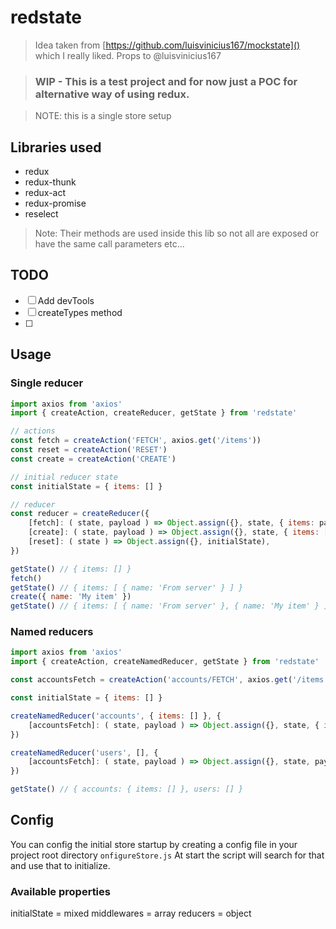 # redstate

> Idea taken from [https://github.com/luisvinicius167/mockstate]() which I really liked. Props to @luisvinicius167

> ### WIP - This is a test project and for now just a POC for alternative way of using redux.

> NOTE: this is a single store setup

## Libraries used

- redux
- redux-thunk
- redux-act
- redux-promise
- reselect

> Note: Their methods are used inside this lib so not all are exposed or have the same call parameters etc...

## TODO

- [ ] Add devTools
- [ ] createTypes method
- [ ] 

## Usage

### Single reducer 

```js
import axios from 'axios'
import { createAction, createReducer, getState } from 'redstate'

// actions
const fetch = createAction('FETCH', axios.get('/items'))
const reset = createAction('RESET')
const create = createAction('CREATE')

// initial reducer state
const initialState = { items: [] }

// reducer
const reducer = createReducer({
	[fetch]: ( state, payload ) => Object.assign({}, state, { items: payload }),
	[create]: ( state, payload ) => Object.assign({}, state, { items: [ ...state.items, payload ] }),
	[reset]: ( state ) => Object.assign({}, initialState),
})

getState() // { items: [] }
fetch()
getState() // { items: [ { name: 'From server' } ] }
create({ name: 'My item' })
getState() // { items: [ { name: 'From server' }, { name: 'My item' } ] }
```

### Named reducers 

```js
import axios from 'axios'
import { createAction, createNamedReducer, getState } from 'redstate'

const accountsFetch = createAction('accounts/FETCH', axios.get('/items'))

const initialState = { items: [] }

createNamedReducer('accounts', { items: [] }, {
	[accountsFetch]: ( state, payload ) => Object.assign({}, state, { items: payload }),
})

createNamedReducer('users', [], {
	[accountsFetch]: ( state, payload ) => Object.assign({}, state, payload ),
})

getState() // { accounts: { items: [] }, users: [] }
```

## Config

You can config the initial store startup by creating a config file in your project root directory `onfigureStore.js` At start the script will search for that and use that to initialize.

### Available properties

initialState = mixed
middlewares = array
reducers = object
